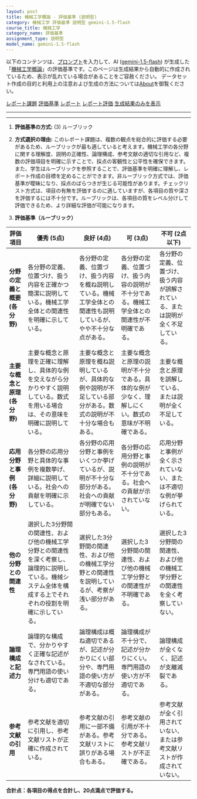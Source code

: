 ```yaml
---
layout: post
title: 機械工学概論 - 評価基準 (説明型)
category: 機械工学 評価基準 説明型 gemini-1.5-flash
course_title: 機械工学
category_name: 評価基準
assignment_type: 説明型
model_name: gemini-1.5-flash
---
```


以下のコンテンツは、[プロンプト](http://127.0.0.1:8000/generated/機械工学/gemini-1.5-flash/prompt_評価基準-説明型.md)を入力して、AI ([gemini-1.5-flash](contents/gemini-1.5-flash)) が生成した「[機械工学概論](/contents/機械工学/)」の評価基準です。このページは生成結果から自動的に作成されているため、表示が乱れている場合があることをご容赦ください。
データセット作成の目的と利用上の注意および生成の方法については[About](/About)を御覧ください。

[レポート課題](../レポート課題-説明型)
[評価基準](../評価基準-説明型)
[レポート](../レポート-説明型)
[レポート評価](../レポート評価-説明型)
[生成結果のみを表示](http://127.0.0.1:8000/generated/機械工学/gemini-1.5-flash/評価基準-説明型.md)
  

***
***
  
1. **評価基準の方式:** (3) ルーブリック

2. **方式選択の理由:**  このレポート課題は、複数の観点を総合的に評価する必要があるため、ルーブリックが最も適していると考えます。機械工学の各分野に関する理解度、説明の正確性、論理構成、参考文献の適切な引用など、複数の評価項目を明確に示すことで、採点の客観性と公平性を確保できます。また、学生はルーブリックを参照することで、評価基準を明確に理解し、レポート作成の目標を定めることができます。非ルーブリック方式では、評価基準が曖昧になり、採点のばらつきが生じる可能性があります。チェックリスト方式は、項目の有無を評価するのに適していますが、各項目の質や深さを評価するには不十分です。ルーブリックは、各項目の質をレベル分けして評価できるため、より詳細な評価が可能になります。


3. **評価基準（ルーブリック）**

| 評価項目 | 優秀 (5点) | 良好 (4点) | 可 (3点) | 不可 (2点以下) |
|---|---|---|---|---|
| **分野の定義と概要 (各分野)** | 各分野の定義、位置づけ、扱う内容を正確かつ簡潔に説明している。機械工学全体との関連性を明確に示している。 | 各分野の定義、位置づけ、扱う内容を概ね説明している。機械工学全体との関連性も説明しているが、やや不十分な点がある。 | 各分野の定義、位置づけ、扱う内容の説明が不十分である。機械工学全体との関連性が不明確である。 | 各分野の定義、位置づけ、扱う内容が誤解されている、または説明が全く不足している。 |
| **主要な概念と原理 (各分野)** | 主要な概念と原理を正確に理解し、具体的な例を交えながら分かりやすく説明している。数式を用いる場合は、その意味を明確に説明している。 | 主要な概念と原理を概ね説明しているが、具体的な例や説明が不足している部分がある。数式の説明が不十分な場合もある。 | 主要な概念と原理の説明が不十分である。具体的な例が少なく、理解しにくい。数式の意味が不明確である。 | 主要な概念と原理を誤解している、または説明が全く不足している。 |
| **応用分野と事例 (各分野)** | 各分野の応用分野と具体的な事例を複数挙げ、詳細に説明している。社会への貢献を明確に示している。 | 各分野の応用分野と事例をいくつか挙げているが、説明が不十分な部分がある。社会への貢献が明確でない部分もある。 | 各分野の応用分野と事例の説明が不十分である。社会への貢献が示されていない。 | 応用分野と事例が全く示されていない、または不適切な例が挙げられている。 |
| **他の分野との関連性** | 選択した3分野間の関連性、および他の機械工学分野との関連性を深く考察し、論理的に説明している。機械システム全体を構成する上でそれぞれの役割を明確に示している。 | 選択した3分野間の関連性、および他の機械工学分野との関連性を説明しているが、考察が浅い部分がある。 | 選択した3分野間の関連性、および他の機械工学分野との関連性が不明確である。 | 選択した3分野間の関連性、および他の機械工学分野との関連性を全く考察していない。 |
| **論理構成と記述力** | 論理的な構成で、分かりやすく正確な記述がなされている。専門用語の使い分けも適切である。 | 論理構成は概ね適切であるが、記述が分かりにくい部分や、専門用語の使い方が不適切な部分がある。 | 論理構成が不十分で、記述が分かりにくい。専門用語の使い方が不適切である。 | 論理構成が全くなく、記述が支離滅裂である。 |
| **参考文献の引用** | 参考文献を適切に引用し、参考文献リストが正確に作成されている。 | 参考文献の引用に一部不備がある。参考文献リストに誤りがある場合もある。 | 参考文献の引用が不十分である。参考文献リストが不正確である。 | 参考文献が全く引用されていない、または参考文献リストが作成されていない。 |


**合計点：各項目の得点を合計し、20点満点で評価する。**
